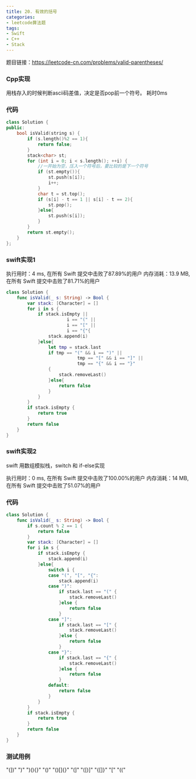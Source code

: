 ```yaml
---
title: 20. 有效的括号
categories:
- leetcode算法题
tags:
- Swift
- C++
- Stack
---
```

题目链接：https://leetcode-cn.com/problems/valid-parentheses/

### Cpp实现

用栈存入的时候判断ascii码差值，决定是否pop前一个符号。
耗时0ms


### 代码

```cpp
class Solution {
public:
    bool isValid(string s) {
        if (s.length()%2 == 1){
            return false;
        }
        stack<char> st;
        for (int i = 0; i < s.length(); ++i) {
            //一开始为空，压入一个符号后，要比较的是下一个符号
            if (st.empty()){
                st.push(s[i]);
                i++;
            }
            char t = st.top();
            if (s[i] - t == 1 || s[i] - t == 2){
                st.pop();
            }else{
                st.push(s[i]);
            }
        }
        return st.empty();
    }
};
```
### swift实现1

执行用时：4 ms, 在所有 Swift 提交中击败了87.89%的用户
内存消耗：13.9 MB, 在所有 Swift 提交中击败了81.71%的用户

``` swift
class Solution {
    func isValid(_ s: String) -> Bool {
        var stack: [Character] = []
        for i in s {
            if stack.isEmpty ||
                       i == "(" ||
                       i == "[" ||
                       i == "{"{
                stack.append(i)
            }else{
                let tmp = stack.last
                if tmp == "(" && i == ")" ||
                           tmp == "[" && i == "]" ||
                           tmp == "{" && i == "}"
                {
                    stack.removeLast()
                }else{
                    return false
                }
            }
        }
        if stack.isEmpty {
            return true
        }
        return false
    }
}
```

### swift实现2

swift 用数组模拟栈，switch 和 if-else实现

执行用时：0 ms, 在所有 Swift 提交中击败了100.00%的用户
内存消耗：14 MB, 在所有 Swift 提交中击败了51.07%的用户

### 代码
``` swift
class Solution {
    func isValid(_ s: String) -> Bool {
        if s.count % 2 == 1 {
            return false
        }
        var stack: [Character] = []
        for i in s {
            if stack.isEmpty {
                stack.append(i)
            }else{
                switch i {
                case "(", "[", "{":
                    stack.append(i)
                case ")":
                    if stack.last == "(" {
                        stack.removeLast()
                    }else {
                        return false
                    }
                case "]":
                    if stack.last == "[" {
                        stack.removeLast()
                    }else {
                        return false
                    }
                case "}":
                    if stack.last == "{" {
                        stack.removeLast()
                    }else {
                        return false
                    }
                default:
                    return false
                }
            }
        }
        if stack.isEmpty {
            return true
        }
        return false
    }
}
```

### 测试用例
"(])"
")"
")(){}"
"()"
"()[]{}"
"(]"
"([)]"
"{[]}"
"["
"(("

